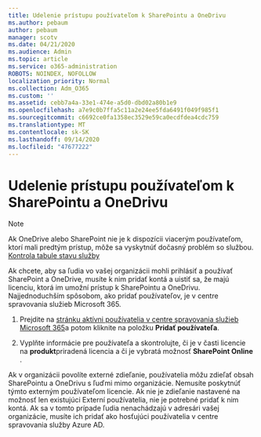 ```yaml
---
title: Udelenie prístupu používateľom k SharePointu a OneDrivu
ms.author: pebaum
author: pebaum
manager: scotv
ms.date: 04/21/2020
ms.audience: Admin
ms.topic: article
ms.service: o365-administration
ROBOTS: NOINDEX, NOFOLLOW
localization_priority: Normal
ms.collection: Adm_O365
ms.custom: ''
ms.assetid: cebb7a4a-33e1-474e-a5d0-dbd02a80b1e9
ms.openlocfilehash: a7e9c0b7ffa5c11a2e24ee5fda6491f049f985f1
ms.sourcegitcommit: c6692ce0fa1358ec3529e59ca0ecdfdea4cdc759
ms.translationtype: MT
ms.contentlocale: sk-SK
ms.lasthandoff: 09/14/2020
ms.locfileid: "47677222"
---
```

# <a name="give-users-access-to-sharepoint-and-onedrive"></a>Udelenie prístupu používateľom k SharePointu a OneDrivu

> [!NOTE]
> Ak OneDrive alebo SharePoint nie je k dispozícii viacerým používateľom, ktorí mali predtým prístup, môže sa vyskytnúť dočasný problém so službou. [Kontrola tabule stavu služby](https://portal.office.com/adminportal/home#/servicehealth)
  
Ak chcete, aby sa ľudia vo vašej organizácii mohli prihlásiť a používať SharePoint a OneDrive, musíte k nim pridať kontá a uistiť sa, že majú licenciu, ktorá im umožní prístup k SharePointu a OneDrivu. Najjednoduchším spôsobom, ako pridať používateľov, je v centre spravovania služieb Microsoft 365.
  
1. Prejdite na [stránku aktívni používatelia v centre spravovania služieb Microsoft 365](https://portal.office.com/adminportal/home#/users)a potom kliknite na položku **Pridať používateľa**.
    
2. Vyplňte informácie pre používateľa a skontrolujte, či je v časti licencie na **produkt**priradená licencia a či je vybratá možnosť **SharePoint Online** . 
    
Ak v organizácii povolíte externé zdieľanie, používatelia môžu zdieľať obsah SharePointu a OneDrivu s ľuďmi mimo organizácie. Nemusíte poskytnúť týmto externým používateľom licencie. Ak nie je zdieľanie nastavené na možnosť len existujúci Externí používatelia, nie je potrebné pridať k nim kontá. Ak sa v tomto prípade ľudia nenachádzajú v adresári vašej organizácie, musíte ich pridať ako hosťujúci používatelia v centre spravovania služby Azure AD.
  

